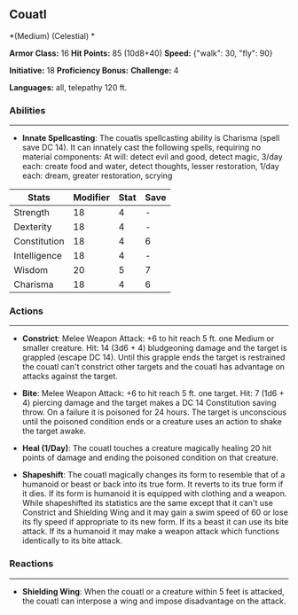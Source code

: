## Couatl
*(Medium) (Celestial) *

**Armor Class:** 16
**Hit Points:** 85 (10d8+40)
**Speed:** {"walk": 30, "fly": 90}

**Initiative:** 18
**Proficiency Bonus:**
**Challenge:** 4

**Languages:** all, telepathy 120 ft.

### Abilities
 --- 
- **Innate Spellcasting**: The couatls spellcasting ability is Charisma (spell save DC 14). It can innately cast the following spells, requiring no material components: At will: detect evil and good, detect magic, 3/day each: create food and water, detect thoughts, lesser restoration, 1/day each: dream, greater restoration, scrying



| Stats | Modifier | Stat | Save
| ---- | ---- | ---- | ---- |
| Strength | 18 | 4 | - |
| Dexterity | 18 | 4 | - |
| Constitution | 18 | 4 | 6 |
| Intelligence | 18 | 4 | - |
| Wisdom | 20 | 5 | 7 |
| Charisma | 18 | 4 | 6 |

### Actions
 --- 
- **Constrict**: Melee Weapon Attack: +6 to hit  reach 5 ft.  one Medium or smaller creature. Hit: 14 (3d6 + 4) bludgeoning damage  and the target is grappled (escape DC 14). Until this grapple ends  the target is restrained  the couatl can't constrict other targets  and the couatl has advantage on attacks against the target.

- **Bite**: Melee Weapon Attack: +6 to hit  reach 5 ft.  one target. Hit: 7 (1d6 + 4) piercing damage  and the target makes a DC 14 Constitution saving throw. On a failure  it is poisoned for 24 hours. The target is unconscious until the poisoned condition ends or a creature uses an action to shake the target awake.

- **Heal (1/Day)**: The couatl touches a creature  magically healing 20 hit points of damage and ending the poisoned condition on that creature.

- **Shapeshift**: The couatl magically changes its form to resemble that of a humanoid or beast  or back into its true form. It reverts to its true form if it dies. If its form is humanoid  it is equipped with clothing and a weapon. While shapeshifted  its statistics are the same except that it can't use Constrict and Shielding Wing and it may gain a swim speed of 60 or lose its fly speed if appropriate to its new form. If its a beast  it can use its bite attack. If its a humanoid  it may make a weapon attack  which functions identically to its bite attack.

### Reactions
 --- 
- **Shielding Wing**: When the couatl or a creature within 5 feet is attacked, the couatl can interpose a wing and impose disadvantage on the attack.

